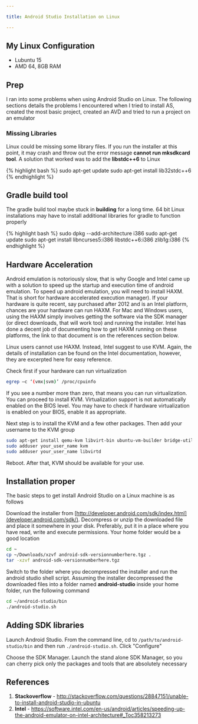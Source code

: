 ```yaml
---

title: Android Studio Installation on Linux

---
```


## My Linux Configuration

* Lubuntu 15
* AMD 64, 8GB RAM

## Prep

I ran into some problems when using Android Studio on Linux. The following sections details the problems I encountered when I tried to install AS, created the most basic project, created an AVD and tried to run a project on an emulator

### Missing Libraries 

Linux could be missing some library files. If you run the installer at this point, it may crash and throw out the error message **cannot run mksdkcard tool**. A solution that worked was to add the **libstdc++6** to Linux

{% highlight bash %}
sudo apt-get update
sudo apt-get install lib32stdc++6
{% endhighlight %}

## Gradle build tool

The gradle build tool maybe stuck in **building** for a long time. 64 bit Linux installations may have to install additional libraries for gradle to function properly

{% highlight bash %}
sudo dpkg --add-architecture i386
sudo apt-get update
sudo apt-get install libncurses5:i386 libstdc++6:i386 zlib1g:i386
{% endhighlight %}

## Hardware Acceleration

Android emulation is notoriously slow, that is why Google and Intel came up with a solution to speed up the startup and execution time of android emulation. To speed up android emulation, you will need to install HAXM. That is short for hardware accelerated execution manager). If your hardware is quite recent, say purchased after 2012 and is an Intel platform, chances are your hardware can run HAXM. For Mac and Windows users, using the HAXM simply involves getting the software via the SDK manager (or direct downloads, that will work too) and running the installer. Intel has done a decent job of documenting how to get HAXM running on these platforms, the link to that document is on the references section below.

Linux users cannot use HAXM. Instead, Intel suggest to use KVM. Again, the details of installation can be found on the Intel documentation, however, they are excerpted here for easy reference.

Check first if your hardware can run virtualization

```bash
egrep –c ‘(vmx|svm)’ /proc/cpuinfo
```

If you see a number more than zero, that means you can run virtualization. You can proceed to install KVM. Virtualization support is not automatically enabled on the BIOS level. You may have to check if hardware virtualization is enabled on your BIOS, enable it as appropriate.

Next step is to install the KVM and a few other packages. Then add your username to the KVM group

```bash
sudo apt-get install qemu-kvm libvirt-bin ubuntu-vm-builder bridge-utils
sudo adduser your_user_name kvm
sudo adduser your_user_name libvirtd
```

Reboot. After that, KVM should be available for your use.

## Installation proper

The basic steps to get install Android Studio on a Linux machine is as follows

Download the installer from [http://developer.android.com/sdk/index.html](developer.android.com/sdk/). Decompress or unzip the downloaded file and place it somewhere in your disk. Preferably, put it in a place where you have read, write and execute permissions. Your home folder would be a good location

```bash
cd ~
cp ~/Downloads/xzvf android-sdk-versionnumberhere.tgz .
tar -xzvf android-sdk-versionnumberhere.tgz
```

Switch to the folder where you decompressed the installer and run the android studio shell script. Assuming the installer decompressed the downloaded files into a folder named **android-studio** inside your home folder, run the following command

```bash
cd ~/android-studio/bin
./android-studio.sh
```

## Adding SDK libraries

Launch Android Studio. From the command line, cd to `/path/to/android-studio/bin` and then run `./android-studio.sh`. Click "Configure"

Choose the SDK Manager. Launch the stand alone SDK Manager, so you can cherry pick only the packages and tools that are absolutely necessary


## References

1. **Stackoverflow** - http://stackoverflow.com/questions/28847151/unable-to-install-android-studio-in-ubuntu
2. **Intel** - https://software.intel.com/en-us/android/articles/speeding-up-the-android-emulator-on-intel-architecture#_Toc358213273